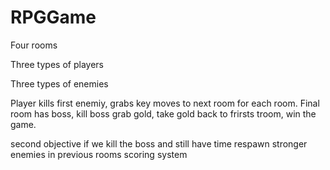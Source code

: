 # RPGGame

Four rooms

Three types of players

Three types of enemies

Player kills first enemiy, grabs key moves to next room for each room.
Final room has boss, kill boss grab gold, take gold back to frirsts troom, win the game.

second objective
if we kill the boss and still have time
  respawn stronger enemies in previous rooms
  scoring system

